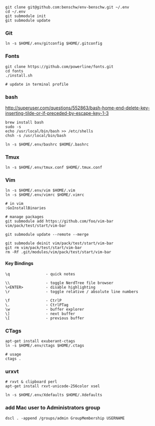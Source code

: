 
	git clone git@github.com:benschw/env-benschw.git ~/.env
	cd ~/.env
	git submodule init
	git submodule update

### Git
	
	ln -s $HOME/.env/gitconfig $HOME/.gitconfig


### Fonts

	git clone https://github.com/powerline/fonts.git
	cd fonts
	./install.sh

	# update in terminal profile

### bash
http://superuser.com/questions/552863/bash-home-end-delete-key-inserting-tilde-or-if-preceded-by-escape-key-1-3

	brew install bash
	sudo -s
	echo /usr/local/bin/bash >> /etc/shells
	chsh -s /usr/local/bin/bash
	
	ln -s $HOME/.env/bashrc $HOME/.bashrc


### Tmux

	ln -s $HOME/.env/tmux.conf $HOME/.tmux.conf
	
### Vim

	ln -s $HOME/.env/vim $HOME/.vim
	ln -s $HOME/.env/vimrc $HOME/.vimrc
	
	# in vim
	:GoInstallBinaries

	# manage packages
	git submodule add https://github.com/foo/vim-bar vim/pack/test/start/vim-bar
	
	git submodule update --remote --merge

	git submodule deinit vim/pack/test/start/vim-bar
	git rm vim/pack/test/start/vim-bar
	rm -Rf .git/modules/vim/pack/test/start/vim-bar

#### Key Bindings
	
	\q                - quick notes
	
	\\                - toggle NerdTree file browser
	\<ENTER>          - disable highlighting
	\r                - toggle relative / absolute line numbers

	\f                - CtrlP
	\.                - CtrlPTag
	\w                - buffer explorer
	\]                - next buffer
	\[                - previous buffer
	
### CTags

	apt-get install exuberant-ctags
	ln -s $HOME/.env/ctags $HOME/.ctags

	# usage
	ctags .

### urxvt

	# rxvt & clipboard perl
	apt-get install rxvt-unicode-256color xsel

	ln -s $HOME/.env/Xdefaults $HOME/.Xdefaults

### add Mac user to Administrators group

	dscl . -append /groups/admin GroupMembership USERNAME

